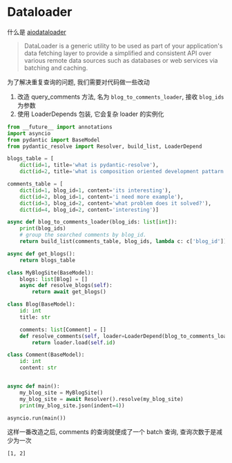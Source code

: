 # Dataloader

什么是 [aiodataloader](https://github.com/syrusakbary/aiodataloader)

> DataLoader is a generic utility to be used as part of your application's data fetching layer to provide a simplified and consistent API over various remote data sources such as databases or web services via batching and caching.

为了解决重复查询的问题, 我们需要对代码做一些改动

1. 改造 query_comments 方法, 名为 `blog_to_comments_loader`, 接收 `blog_ids` 为参数
2. 使用 LoaderDepends 包装, 它会复杂 loader 的实例化

```python linenums="1" hl_lines="16 34"
from __future__ import annotations
import asyncio
from pydantic import BaseModel
from pydantic_resolve import Resolver, build_list, LoaderDepend

blogs_table = [
    dict(id=1, title='what is pydantic-resolve'),
    dict(id=2, title='what is composition oriented development pattarn')]

comments_table = [
    dict(id=1, blog_id=1, content='its interesting'),
    dict(id=2, blog_id=1, content='i need more example'),
    dict(id=3, blog_id=2, content='what problem does it solved?'),
    dict(id=4, blog_id=2, content='interesting')]

async def blog_to_comments_loader(blog_ids: list[int]):
    print(blog_ids)
    # group the searched comments by blog_id.
    return build_list(comments_table, blog_ids, lambda c: c['blog_id'])

async def get_blogs():
    return blogs_table

class MyBlogSite(BaseModel):
    blogs: list[Blog] = []
    async def resolve_blogs(self):
        return await get_blogs()

class Blog(BaseModel):
    id: int
    title: str

    comments: list[Comment] = []
    def resolve_comments(self, loader=LoaderDepend(blog_to_comments_loader)):
        return loader.load(self.id)

class Comment(BaseModel):
    id: int
    content: str


async def main():
    my_blog_site = MyBlogSite()
    my_blog_site = await Resolver().resolve(my_blog_site)
    print(my_blog_site.json(indent=4))

asyncio.run(main())
```

这样一番改造之后, comments 的查询就便成了一个 batch 查询, 查询次数于是减少为一次

```shell
[1, 2]
```